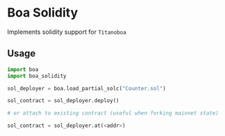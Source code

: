 # Boa Solidity

Implements solidity support for `Titanoboa`

## Usage

``` python
import boa
import boa_solidity

sol_deployer = boa.load_partial_solc("Counter.sol")

sol_contract = sol_deployer.deploy()

# or attach to existing contract (useful when forking mainnet state)

sol_contract = sol_deployer.at(<addr>)
```


